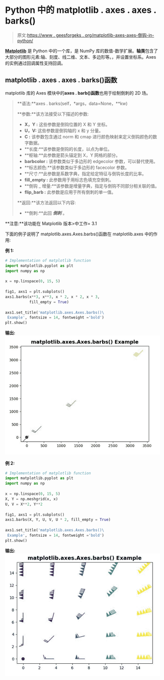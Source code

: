 # Python 中的 matplotlib . axes . axes . barks()

> 原文:[https://www . geesforgeks . org/matplotlib-axes-axes-倒钩-in-python/](https://www.geeksforgeeks.org/matplotlib-axes-axes-barbs-in-python/)

**[Matplotlib](https://www.geeksforgeeks.org/python-introduction-matplotlib/)** 是 Python 中的一个库，是 NumPy 库的数值-数学扩展。**轴类**包含了大部分的图形元素:轴、刻度、线二维、文本、多边形等。，并设置坐标系。Axes 的实例通过回调属性支持回调。

## matplotlib . axes . axes . barks()函数

matplotlib 库的 Axes 模块中的**axes . barb()函数**也用于绘制倒刺的 2D 场。

> **语法:**axes . barks(self，*args，data=None，**kw)
> 
> **参数:**该方法接受以下描述的参数:
> 
> *   **X，Y :** 这些参数是倒钩位置的 X 和 Y 坐标。
> *   **U，V:** 这些参数是倒钩轴的 x 和 y 分量。
> *   **C :** 该参数包含通过 norm 和 cmap 进行颜色映射来定义倒钩颜色的数字数据。
> *   **长度:**该参数是倒钩的长度，以点为单位。
> *   **枢轴:**此参数是箭头锚定到 X，Y 网格的部分。
> *   **barbcolor :** 该参数类似于多边形的 edgecolor 参数，可以替代使用。
> *   **标志颜色:**该参数类似于多边形的 facecolor 参数。
> *   **尺寸:**此参数是系数字典，指定给定特征与倒钩长度的比率。
> *   **fill_empty :** 此参数用于用标志色填充空倒刺。
> *   **倒钩 _ 增量:**该参数是增量字典，指定与倒钩不同部分相关联的值。
> *   **flip_barb :** 此参数是应用于所有倒刺的单一值。
> 
> **返回:**该方法返回以下内容:
> 
> *   **倒刺:**此回 ***倒刺*** 。

**注意:**该功能在 Matplotlib 版本>中工作= 3.1

下面的例子说明了 matplotlib.axes.Axes.barbs()函数在 matplotlib.axes 中的作用:

**例 1:**

```py
# Implementation of matplotlib function
import matplotlib.pyplot as plt
import numpy as np

x = np.linspace(0, 15, 5)

fig1, axs1 = plt.subplots()
axs1.barbs(x**3, x**3, x * 2, x * 2, x * 3,
           fill_empty = True)

axs1.set_title('matplotlib.axes.Axes.barbs()\
 Example', fontsize = 14, fontweight ='bold')
plt.show()
```

**输出:**
![](img/ee42d7b7843f86920da9d9ddb241f577.png)

**例 2:**

```py
# Implementation of matplotlib function
import matplotlib.pyplot as plt
import numpy as np

x = np.linspace(0, 15, 5)
X, Y = np.meshgrid(x, x)
U, V = X**2, Y**2

fig1, axs1 = plt.subplots()
axs1.barbs(X, Y, U, V, U * 2, fill_empty = True)

axs1.set_title('matplotlib.axes.Axes.barbs()\
 Example', fontsize = 14, fontweight ='bold')
plt.show()
```

**输出:**
![](img/11173d8f7d031f564b75857624d8a4f1.png)